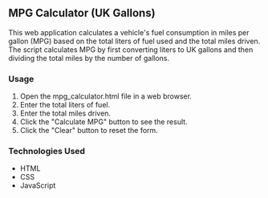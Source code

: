 ## MPG Calculator (UK Gallons)

This web application calculates a vehicle's fuel consumption in miles per gallon (MPG) based on the total liters of fuel used and the total miles driven.
The script calculates MPG by first converting liters to UK gallons and then dividing the total miles by the number of gallons.

### Usage

1. Open the mpg_calculator.html file in a web browser.
2. Enter the total liters of fuel.
3. Enter the total miles driven.
4. Click the "Calculate MPG" button to see the result.
5. Click the "Clear" button to reset the form.

### Technologies Used

- HTML
- CSS
- JavaScript

